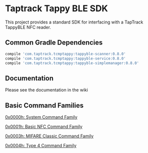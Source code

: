 # Taptrack Tappy BLE SDK
This project provides a standard SDK for interfacing with a TapTrack TappyBLE
NFC reader.

## Common Gradle Dependencies
```groovy
compile 'com.taptrack.tcmptappy:tappyble-scanner:0.8.0'
compile 'com.taptrack.tcmptappy:tappyble-service:0.8.0'
compile 'com.taptrack.tcmptappy:tappyble-simplemanager:0.8.0'
```

## Documentation
Please see the documentation in the wiki

## Basic Command Families

[0x0000h: System Command Family](https://github.com/TapTrack/System-Command-Family)

[0x0001h: Basic NFC Command Family](https://github.com/TapTrack/BasicNfc-Command-Family)

[0x0003h: MIFARE Classic Command Family](https://github.com/TapTrack/MifareClassic-Command-Family)

[0x0004h: Type 4 Command Family](https://github.com/TapTrack/Type4-Command-Family)
